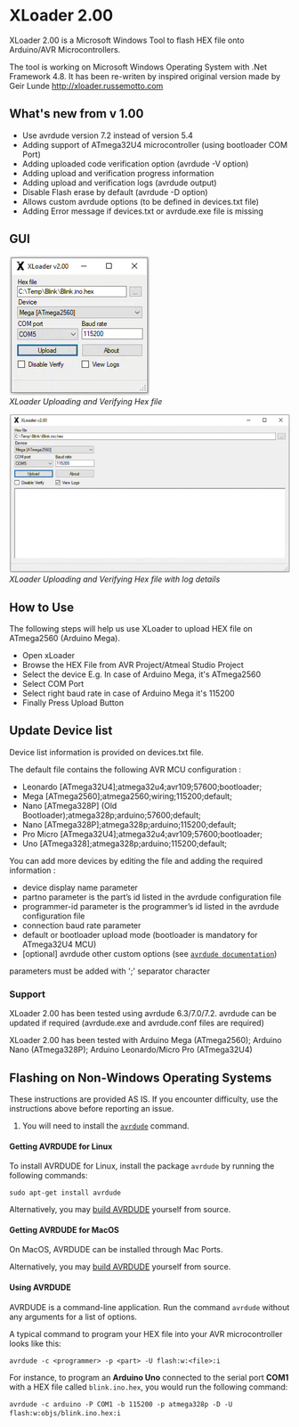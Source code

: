 # XLoader 2.00
XLoader 2.00 is a Microsoft Windows Tool to flash HEX file onto Arduino/AVR Microcontrollers.

The tool is working on Microsoft Windows Operating System with .Net Framework 4.8.
It has been re-writen by inspired original version made by Geir Lunde http://xloader.russemotto.com

## What's new from v 1.00
 - Use avrdude version 7.2 instead of version 5.4
 - Adding support of ATmega32U4 microcontroller (using bootloader COM Port)
 - Adding uploaded code verification option (avrdude -V option)
 - Adding upload and verification progress information
 - Adding upload and verification logs (avrdude output)
 - Disable Flash erase by default (avrdude -D option)
 - Allows custom avrdude options (to be defined in devices.txt file)
 - Adding Error message if devices.txt or avrdude.exe file is missing
 
## GUI 

![Alt text](./XLoader.gif?raw=true "XLoader 2.00")  
*XLoader Uploading and Verifying Hex file*


![Alt text](./XLoader-Logs.gif?raw=true "XLoader 2.00")  
*XLoader Uploading and Verifying Hex file with log details*

## How to Use
The following steps will help us use XLoader to upload HEX file on ATmega2560 (Arduino Mega).

- Open xLoader
- Browse the HEX File from AVR Project/Atmeal Studio Project
- Select the device E.g. In case of Arduino Mega, it's ATmega2560
- Select COM Port
- Select right baud rate in case of Arduino Mega it's 115200
- Finally Press Upload Button

## Update Device list
Device list information is provided on devices.txt file. 

The default file contains the following AVR MCU configuration : 
- Leonardo [ATmega32U4];atmega32u4;avr109;57600;bootloader;
- Mega [ATmega2560];atmega2560;wiring;115200;default;
- Nano [ATmega328P] (Old Bootloader);atmega328p;arduino;57600;default;
- Nano [ATmega328P];atmega328p;arduino;115200;default;
- Pro Micro [ATmega32U4];atmega32u4;avr109;57600;bootloader;
- Uno [ATmega328];atmega328p;arduino;115200;default;

You can add more devices by editing the file and adding the required information :
- device display name parameter
- partno parameter is the part’s id listed in the avrdude configuration file
- programmer-id parameter is the programmer’s id listed in the avrdude configuration file
- connection baud rate parameter 
- default or bootloader upload mode (bootloader is mandatory for ATmega32U4 MCU)
- [optional] avrdude other custom options (see [`avrdude documentation`](https://avrdudes.github.io/avrdude/7.2/avrdude.html))

parameters must be added with ';' separator character

### Support
XLoader 2.00 has been tested using avrdude 6.3/7.0/7.2. avrdude can be updated if required (avrdude.exe and avrdude.conf files are required)

XLoader 2.00 has been tested with Arduino Mega (ATmega2560); Arduino Nano (ATmega328P); Arduino Leonardo/Micro Pro (ATmega32U4)

## Flashing on Non-Windows Operating Systems
These instructions are provided AS IS. If you encounter difficulty, use the instructions above before reporting an issue.
1. You will need to install the [`avrdude`](https://github.com/avrdudes/avrdude) command.

#### Getting AVRDUDE for Linux

To install AVRDUDE for Linux, install the package `avrdude` by running the following commands:

```console
sudo apt-get install avrdude
```

Alternatively, you may [build AVRDUDE](https://github.com/avrdudes/avrdude/wiki) yourself from source.

#### Getting AVRDUDE for MacOS

On MacOS, AVRDUDE can be installed through Mac Ports.

Alternatively, you may [build AVRDUDE](https://github.com/avrdudes/avrdude/wiki) yourself from source.

#### Using AVRDUDE

AVRDUDE is a command-line application. Run the command `avrdude` without any arguments for a list of options.

A typical command to program your HEX file into your AVR microcontroller looks like this:

```console
avrdude -c <programmer> -p <part> -U flash:w:<file>:i
```

For instance, to program an **Arduino Uno** connected to the serial port **COM1** with a HEX file called `blink.ino.hex`,
you would run the following command:

```console
avrdude -c arduino -P COM1 -b 115200 -p atmega328p -D -U flash:w:objs/blink.ino.hex:i
```